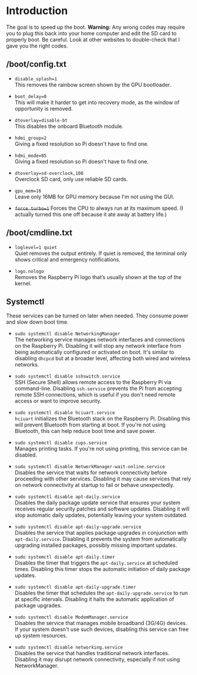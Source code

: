 # Introduction

The goal is to speed up the boot. **Warning:** Any wrong codes may require you to plug this back into your home computer and edit the SD card to properly boot. Be careful. Look at other websites to double-check that I gave you the right codes.

## /boot/config.txt

- `disable_splash=1`  
  This removes the rainbow screen shown by the GPU bootloader.

- `boot_delay=0`  
  This will make it harder to get into recovery mode, as the window of opportunity is removed.

- `dtoverlay=disable-bt`  
  This disables the onboard Bluetooth module.

- `hdmi_group=2`  
  Giving a fixed resolution so Pi doesn't have to find one.

- `hdmi_mode=85`  
  Giving a fixed resolution so Pi doesn't have to find one.

- `dtoverlay=sd-overclock,100`  
  Overclock SD card, only use reliable SD cards.

- `gpu_mem=16`  
  Leave only 16MB for GPU memory because I'm not using the GUI.

- ~~`force_turbo=1`~~
  Forces the CPU to always run at its maximum speed. (I actually turned this one off because it ate away at battery life.)

## /boot/cmdline.txt

- `loglevel=1 quiet`  
  Quiet removes the output entirely. If quiet is removed, the terminal only shows critical and emergency notifications.

- `logo.nologo`  
  Removes the Raspberry Pi logo that’s usually shown at the top of the kernel.

## Systemctl

These services can be turned on later when needed. They consume power and slow down boot time.

- `sudo systemctl disable NetworkingManager`  
  The networking service manages network interfaces and connections on the Raspberry Pi. Disabling it will stop any network interface from being automatically configured or activated on boot. It's similar to disabling `dhcpcd` but at a broader level, affecting both wired and wireless networks.

- `sudo systemctl disable sshswitch.service`  
  SSH (Secure Shell) allows remote access to the Raspberry Pi via command-line. Disabling `ssh.service` prevents the Pi from accepting remote SSH connections, which is useful if you don't need remote access or want to improve security.

- `sudo systemctl disable hciuart.service`  
  `hciuart` initializes the Bluetooth stack on the Raspberry Pi. Disabling this will prevent Bluetooth from starting at boot. If you're not using Bluetooth, this can help reduce boot time and save power.

- `sudo systemctl disable cups.service`  
  Manages printing tasks. If you're not using printing, this service can be disabled.

- `sudo systemctl disable NetworkManager-wait-online.service`  
  Disables the service that waits for network connectivity before proceeding with other services. Disabling it may cause services that rely on network connectivity at startup to fail or behave unexpectedly.

- `sudo systemctl disable apt-daily.service`  
  Disables the daily package update service that ensures your system receives regular security patches and software updates. Disabling it will stop automatic daily updates, potentially leaving your system outdated.

- `sudo systemctl disable apt-daily-upgrade.service`  
  Disables the service that applies package upgrades in conjunction with `apt-daily.service`. Disabling it prevents the system from automatically upgrading installed packages, possibly missing important updates.

- `sudo systemctl disable apt-daily.timer`  
  Disables the timer that triggers the `apt-daily.service` at scheduled times. Disabling this timer stops the automatic initiation of daily package updates.

- `sudo systemctl disable apt-daily-upgrade.timer`  
  Disables the timer that schedules the `apt-daily-upgrade.service` to run at specific intervals. Disabling it halts the automatic application of package upgrades.

- `sudo systemctl disable ModemManager.service`  
  Disables the service that manages mobile broadband (3G/4G) devices. If your system doesn't use such devices, disabling this service can free up system resources.

- `sudo systemctl disable networking.service`  
  Disables the service that handles traditional network interfaces. Disabling it may disrupt network connectivity, especially if not using NetworkManager.
